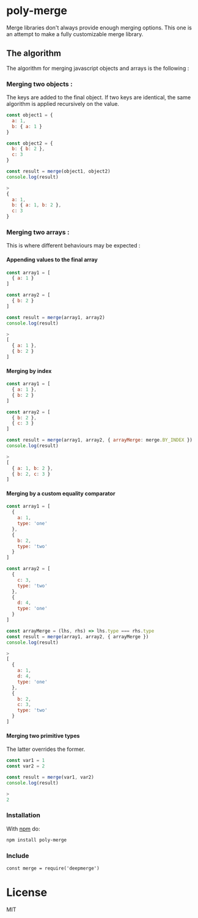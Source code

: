 # poly-merge

Merge libraries don't always provide enough merging options. This one is an
attempt to make a fully customizable merge library.

## The algorithm
The algorithm for merging javascript objects and arrays is the following :
### Merging two objects :
The keys are added to the final object. If two keys are identical, the same
algorithm is applied recursively on the value.
```js
const object1 = {
  a: 1,
  b: { a: 1 }
}

const object2 = {
  b: { b: 2 },
  c: 3
}

const result = merge(object1, object2)
console.log(result)

>
{
  a: 1,
  b: { a: 1, b: 2 },
  c: 3
}
```
### Merging two arrays :
This is where different behaviours may be expected :
#### Appending values to the final array
```javascript
const array1 = [
  { a: 1 }
]

const array2 = [
  { b: 2 }
]

const result = merge(array1, array2)
console.log(result)

>
[
  { a: 1 },
  { b: 2 }
]
```
#### Merging by index
```javascript
const array1 = [
  { a: 1 },
  { b: 2 }
]

const array2 = [
  { b: 2 },
  { c: 3 }
]

const result = merge(array1, array2, { arrayMerge: merge.BY_INDEX })
console.log(result)

>
[
  { a: 1, b: 2 },
  { b: 2, c: 3 }
]
```
#### Merging by a custom equality comparator
```javascript
const array1 = [
  {
    a: 1,
    type: 'one'
  },
  {
    b: 2,
    type: 'two'
  }
]

const array2 = [
  {
    c: 3,
    type: 'two'
  },
  {
    d: 4,
    type: 'one'
  }
]

const arrayMerge = (lhs, rhs) => lhs.type === rhs.type
const result = merge(array1, array2, { arrayMerge })
console.log(result)

>
[
  {
    a: 1,
    d: 4,
    type: 'one'
  },
  {
    b: 2,
    c: 3,
    type: 'two'
  }
]
```
#### Merging two primitive types
The latter overrides the former.
```javascript
const var1 = 1
const var2 = 2

const result = merge(var1, var2)
console.log(result)

>
2
```

### Installation

With [npm](http://npmjs.org) do:

```sh
npm install poly-merge
```

### Include

```
const merge = require('deepmerge')
```

# License

MIT
